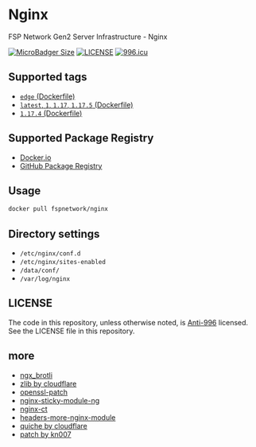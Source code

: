 # Nginx

FSP Network Gen2 Server Infrastructure - Nginx

[![MicroBadger Size](https://img.shields.io/microbadger/image-size/fspnetwork/nginx.svg?style=flat-square)](https://microbadger.com/#/images/fspnetwork/nginx)
[![LICENSE](https://img.shields.io/badge/license-Anti%20996-blue.svg?style=flat-square)](https://github.com/996icu/996.ICU/blob/master/LICENSE)
[![996.icu](https://img.shields.io/badge/link-996.icu-red.svg?style=flat-square)](https://996.icu)

## Supported tags

- [`edge` (Dockerfile)](https://github.com/FSPNET/Nginx/blob/master/Dockerfile)
- [`latest`, `1`, `1.17`, `1.17.5` (Dockerfile)](https://github.com/FSPNET/Nginx/tree/1.17.5/Dockerfile)
- [`1.17.4` (Dockerfile)](https://github.com/FSPNET/Nginx/tree/1.17.4/Dockerfile)

## Supported Package Registry

- [Docker.io](https://hub.docker.com/r/fspnetwork/nginx/)
- [GitHub Package Registry](https://github.com/FSPNET/Nginx/packages/41838)

## Usage

```sh
docker pull fspnetwork/nginx
```

## Directory settings

- `/etc/nginx/conf.d`
- `/etc/nginx/sites-enabled`
- `/data/conf/`
- `/var/log/nginx`

## LICENSE

The code in this repository, unless otherwise noted, is [Anti-996](LICENSE) licensed. See the LICENSE file in this repository.

## more

- [ngx_brotli](https://github.com/eustas/ngx_brotli)
- [zlib by cloudflare](https://github.com/cloudflare/zlib)
- [openssl-patch](https://github.com/hakasenyang/openssl-patch)
- [nginx-sticky-module-ng](https://bitbucket.org/nginx-goodies/nginx-sticky-module-ng)
- [nginx-ct](https://github.com/grahamedgecombe/nginx-ct)
- [headers-more-nginx-module](https://github.com/openresty/headers-more-nginx-module)
- [quiche by cloudflare](https://github.com/cloudflare/quiche)
- [patch by kn007](https://github.com/kn007/patch)